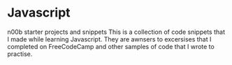 # Javascript
n00b starter projects and snippets
This is a collection of code snippets that I made while learning Javascript. They are awnsers to excersises that I completed on FreeCodeCamp and other samples of code that I wrote to practise.
